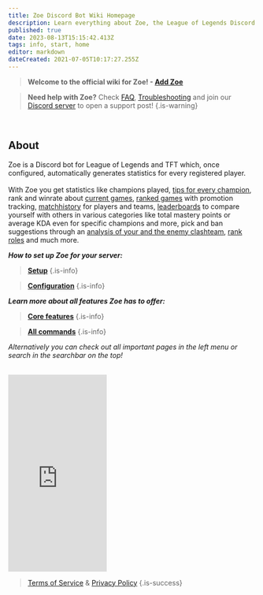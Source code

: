 ```yaml
---
title: Zoe Discord Bot Wiki Homepage
description: Learn everything about Zoe, the League of Legends Discord bot.
published: true
date: 2023-08-13T15:15:42.413Z
tags: info, start, home
editor: markdown
dateCreated: 2021-07-05T10:17:27.255Z
---
```






> **Welcome to the official wiki for Zoe!  - [**Add Zoe**](https://zoe-discord-bot.ch/invite.html)** 

> **Need help with Zoe?**  Check [FAQ](/en/faq), [Troubleshooting](/en/troubleshooting) and join our [Discord server](https://discord.gg/4Rxrzsxb7d) to open a support post!
> {.is-warning}

<br>

## About
Zoe is a Discord bot for League of Legends and TFT which, once configured, automatically generates statistics for every registered player. <br> <br> With Zoe you get statistics like champions played, [tips for every champion](/en/features/champion-analysis), rank and winrate about [current games](/en/features/infoChannel), [ranked games](/en/features/rankChannel) with promotion tracking,  [matchhistory](/en/features/matchhistoryChannel) for players and teams, [leaderboards](/en/features/leaderboards) to compare yourself with others in various categories like total mastery points or average KDA even for specific champions and more, pick and ban suggestions through an [analysis of your and the enemy clashteam](/en/features/clashChannel), [rank roles](/en/features/rankroles) and much more. 
<br>

_**How to set up Zoe for your server:**_
> [**Setup**](/en/setup)
 >{.is-info}
 
 >[**Configuration**](/en/Zoe-Configuration)
  >{.is-info}


_**Learn more about all features Zoe has to offer:**_
> [**Core features**](/en/features)
 >{.is-info}
 
 >[**All commands**](/en/commands)
  >{.is-info}
  
*Alternatively you can check out all important pages in the left menu or search in the searchbar on the top!*

<br>

<iframe src="https://discord.com/widget?id=554578876811182082&theme=dark" width="200" height="400" allowtransparency="true" frameborder="0" sandbox="allow-popups allow-popups-to-escape-sandbox allow-same-origin allow-scripts"></iframe>

<br>


>[Terms of Service](https://zoe-discord-bot.ch/terms-of-service.html) & [Privacy Policy](https://zoe-discord-bot.ch/privacy-policy.html)
>{.is-success}

